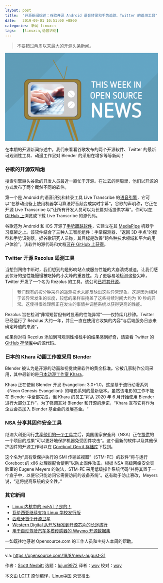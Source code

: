 ```yaml
---
layout: post
title:	"开源新闻综述：谷歌开源 Android 语音转录和手势追踪、Twitter 的遥测工具"
date:	2019-09-01 10:51:00 +0800 
categories:	新闻 linuxcn 
tags:	[linuxcn,语音识别]
---
```




> 
> 不要错过两周以来最大的开源头条新闻。
> 
> 
> 


![Weekly news roundup with TV](/Asserts/Images/album/201909/01/105129ynlzk0yvrr66fr6v.png "Weekly news roundup with TV")


在本期的开源新闻综述中，我们来看看谷歌发布的两个开源软件、Twitter 的最新可观测性工具、动漫工作室对 Blender 的采用在增多等等新闻！


### 谷歌的开源双响炮


搜索引擎巨头谷歌的开发人员最近一直忙于开源。在过去的两周里，他们以开源的方式发布了两个截然不同的软件。


第一个是 Android 的语音识别和转录工具 Live Transcribe 的[语音引擎](https://venturebeat.com/2019/08/16/google-open-sources-live-transcribes-speech-engine/)，它可以“在移动设备上使用机器学习算法将音频变成实时字幕”。谷歌的声明称，它正在开源 Live Transcribe 以“让所有开发人员可以为长篇对话提供字幕”。你可以[在 GitHub 上](https://github.com/google/live-transcribe-speech-engine)浏览或下载 Live Transcribe 的源代码。


谷歌还为 Android 和 iOS 开源了[手势跟踪软件](https://venturebeat.com/2019/08/19/google-open-sources-gesture-tracking-ai-for-mobile-devices/)，它建立在其 [MediaPipe](https://github.com/google/mediapipe) 机器学习框架之上。该软件结合了三种人工智能组件：手掌探测器、“返回 3D 手点”的模型和手势识别器。据谷歌研究人员称，其目标是改善“跨各种技术领域和平台的用户体验”。该软件的源代码和文档[可在 GitHub 上获得](https://github.com/google/mediapipe/blob/master/mediapipe/docs/hand_tracking_mobile_gpu.md)。


### Twitter 开源 Rezolus 遥测工具


当想到网络中断时，我们想到的是影响站点或服务性能的大崩溃或减速。让我们感到惊讶的是性能慢慢被吃掉的小尖峰的重要性。为了更容易地检测这些尖峰，Twitter 开发了一个名为 Rezolus 的工具，该公司[已将其开源](https://blog.twitter.com/engineering/en_us/topics/open-source/2019/introducing-rezolus.html)。



> 
> 我们现有的按分钟采样的遥测技术未能反映出这些异常现象。这是因为相对于该异常发生的长度，较低的采样率掩盖了这些持续时间大约为 10 秒的异常。这使得很难理解正在发生的事情并调整系统以获得更高的性能。
> 
> 
> 


Rezolus 旨在检测“非常短暂但有时显著的性能异常”——仅持续几秒钟。Twitter 已经运行了 Rezolus 大约一年，并且一直在使用它收集的内容“与后端服务日志来确定峰值的来源”。


如果你对将 Rezolus 添加到可观测性堆栈中的结果感到好奇，请查看 Twitter 的 [GitHub 存储库](https://github.com/twitter/rezolus)中的源代码。


### 日本的 Khara 动画工作室采用 Blender


Blender 被认为是开源的动画和视觉效果软件的黄金标准。它被几家制作公司采用，其中最新的是[日本动漫工作室 Khara](https://www.neowin.net/news/anime-studio-khara-is-planning-to-use-open-source-blender-software/)。


Khara 正在使用 Blender 开发 Evangelion: 3.0+1.0，这是基于流行动漫系列《Neon Genesis Evangelion》的电影系列的最新版本。虽然该电影的工作不能在 Blender 中全部完成，但 Khara 的员工“将从 2020 年 6 月开始使用 Blender 进行大部分工作”。为了强调其对 Blender 和开源的承诺，“Khara 宣布它将作为企业会员加入 Blender 基金会的发展基金。“


### NSA 分享其固件安全工具


继澳大利亚同行[共享他们的一个工具](/article-11241-1.html)之后，美国国家安全局（NSA）正在[提供](https://www.cyberscoop.com/nsa-firmware-open-source-coreboot-stm-pe-eugene-myers/)的一个项目的成果“可以更好地保护机器免受固件攻击“。这个最新的软件以及其他保护固件的开源工作可以在 [Coreboot Gerrit 存储库](https://review.coreboot.org/admin/repos)下找到。


这个名为“具有受保护执行的 SMI 传输监视器”（STM-PE）的软件“将与运行 Coreboot 的 x86 处理器配合使用”以防止固件攻击。根据 NSA 高级网络安全实验室的 Eugene Meyers 的说法，STM-PE 采用低级操作系统代码“并将其置于一个盒子中，以便它只能访问它需要访问的设备系统”。这有助于防止篡改，Meyers 说，“这将提高系统的安全性。”


### 其它新闻


* [Linux 内核中的 exFAT？是的！](https://cloudblogs.microsoft.com/opensource/2019/08/28/exfat-linux-kernel/)
* [瓦伦西亚继续支持 Linux 学校发行版](https://joinup.ec.europa.eu/collection/open-source-observatory-osor/news/120000-lliurex-desktops)
* [西班牙首个开源卫星](https://hackaday.com/2019/08/15/spains-first-open-source-satellite/)
* [Western Digital 从开放标准到开源芯片的长途旅行](https://www.datacenterknowledge.com/open-source/western-digitals-long-trip-open-standards-open-source-chips)
* [用于自动驾驶汽车多模传感器的 Waymo 开源数据集](https://venturebeat.com/2019/08/21/waymo-open-sources-data-set-for-autonomous-vehicle-multimodal-sensors/)


一如既往地感谢 Opensource.com 的工作人员和主持人本周的帮助。




---


via: <https://opensource.com/19/8/news-august-31>


作者：[Scott Nesbitt](https://opensource.com/users/scottnesbitt) 选题：[lujun9972](https://github.com/lujun9972) 译者：[wxy](https://github.com/wxy) 校对：[wxy](https://github.com/wxy)


本文由 [LCTT](https://github.com/LCTT/TranslateProject) 原创编译，[Linux中国](https://linux.cn/) 荣誉推出
